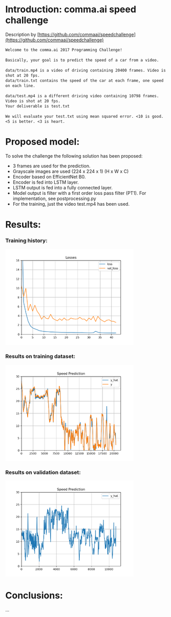 # Introduction: comma.ai speed challenge
Description by [https://github.com/commaai/speedchallenge](https://github.com/commaai/speedchallenge)  

```
Welcome to the comma.ai 2017 Programming Challenge!

Basically, your goal is to predict the speed of a car from a video.

data/train.mp4 is a video of driving containing 20400 frames. Video is shot at 20 fps.
data/train.txt contains the speed of the car at each frame, one speed on each line.

data/test.mp4 is a different driving video containing 10798 frames. Video is shot at 20 fps.
Your deliverable is test.txt

We will evaluate your test.txt using mean squared error. <10 is good. <5 is better. <3 is heart.
```

# Proposed model:
To solve the challenge the following solution has been proposed:
 - 3 frames are used for the prediction.
 - Grayscale images are used (224 x 224 x 1) (H x W x C)
 - Encoder based on EfficientNet B0.
 - Encoder is fed into LSTM layer.
 - LSTM output is fed into a fully connected layer.
 - Model output is filter with a first order loss pass filter (PT1). For implementation, see postprocessing.py
 - For the training, just the video test.mp4 has been used.

# Results:
### Training history:

<img src="https://github.com/DiTurr/speed_challenge/blob/main/results/history_training.png" height="300" width="400" />

### Results on training dataset:

<img src="https://github.com/DiTurr/speed_challenge/blob/main/results/results_train.png" height="300" width="400" />

### Results on validation dataset:

<img src="https://github.com/DiTurr/speed_challenge/blob/main/results/results_test.png" height="300" width="400" />


# Conclusions:
...
